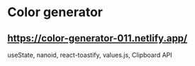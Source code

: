 # Color generator

## https://color-generator-011.netlify.app/

useState, nanoid, react-toastify, values.js, Clipboard API
